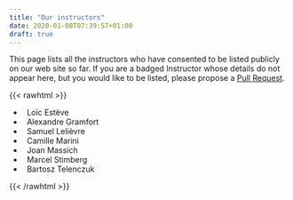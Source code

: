 ```yaml
---
title: "Our instructors"
date: 2020-01-08T07:39:57+01:00
draft: true
---
```


This page lists all the instructors who have consented to be listed publicly on
our web site so far. If you are a badged Instructor whose details do not appear
here, but you would like to be listed, please propose a
[Pull Request](https://github.com/paris-swc/paris-swc.github.io).

{{< rawhtml >}}
<ul class="share">
  <div class="horizontalgap"></div>
  <li>
    <a href="https://github.com/lesteve" title="GitHub">
        <i class="fab fa-github"></i>
    </a>&nbsp;
    Loïc Estève
  </li>
  <div class="horizontalgap"></div>
  <li>
    <a href="https://github.com/agramfort" title="GitHub">
        <i class="fab fa-github"></i>
    </a>&nbsp;
    Alexandre Gramfort
  </li>
  <div class="horizontalgap"></div>
  <li>
    <a href="https://github.com/slel" title="GitHub">
        <i class="fab fa-github"></i>
    </a>&nbsp;
    Samuel Lelièvre
  </li>
  <div class="horizontalgap"></div>
  <li>
    <a href="https://github.com/camillemarini" title="GitHub">
        <i class="fab fa-github"></i>
    </a>&nbsp;
    Camille Marini
  </li>
  <div class="horizontalgap"></div>
  <li>
    <a href="https://github.com/massich" title="GitHub">
        <i class="fab fa-github"></i>
    </a>&nbsp;
    Joan Massich
  </li>
  <div class="horizontalgap"></div>
  <li>
    <a href="https://github.com/mstimberg" title="GitHub">
        <i class="fab fa-github"></i>
    </a>&nbsp;
    Marcel Stimberg
  </li>
  <div class="horizontalgap"></div>
  <li>
    <a href="https://github.com/btel" title="GitHub">
        <i class="fab fa-github"></i>
    </a>&nbsp;
    Bartosz Telenczuk
  </li>
</ul>
</h3>

{{< /rawhtml >}}



